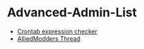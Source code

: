 # Advanced-Admin-List

- [Crontab expression checker](https://crontab.guru/)
- [AlliedModders Thread](https://forums.alliedmods.net/showthread.php?p=2690373)
